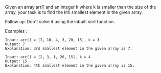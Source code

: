 Given an array arr[] and an integer k where k is smaller than the size of the array, your task is to find the kth smallest element in the given array.

Follow up: Don't solve it using the inbuilt sort function.

Examples :
```
Input: arr[] = [7, 10, 4, 3, 20, 15], k = 3
Output: 7
Explanation: 3rd smallest element in the given array is 7.
```
```
Input: arr[] = [2, 3, 1, 20, 15], k = 4 
Output: 15
Explanation: 4th smallest element in the given array is 15.
```
